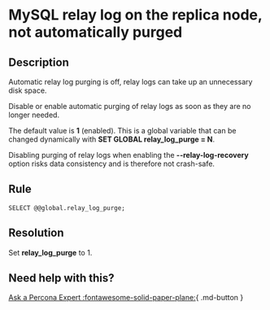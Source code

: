 # MySQL relay log on the replica node, not automatically purged

## Description
Automatic relay log purging is off, relay logs can take up an unnecessary disk space. 


Disable or enable automatic purging of relay logs as soon as they are no longer needed. 

The default value is **1** (enabled). This is a global variable that can be changed dynamically with **SET GLOBAL relay_log_purge = N**. 

Disabling purging of relay logs when enabling the **--relay-log-recovery** option risks data consistency and is therefore not crash-safe.


## Rule
`SELECT @@global.relay_log_purge;`


## Resolution
Set **relay_log_purge** to 1.

## Need help with this?

[Ask a Percona Expert :fontawesome-solid-paper-plane:](https://www.percona.com/about-percona/contact?utm_source=pmm&utm_medium=banner&utm_campaign=advisors_readmore){ .md-button }
